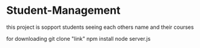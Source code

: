 # Student-Management
this project is sopport students seeing each others name and their courses

for downloading 
git clone "link"
npm install 
node server.js
